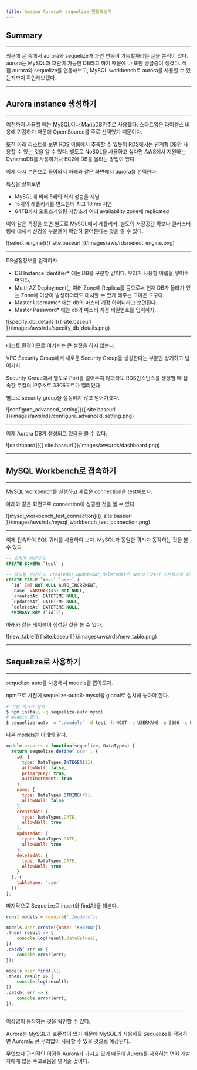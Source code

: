```yaml
---
title: Amazon Aurora와 sequelize 연동해보기.
---
```


## Summary
---------------------
최근에 글 중에서  aurora와 sequelize가 과연 연동이 가능할까라는 글을 본적이 있다.
aurora는 MySQL과 호환이 가능한 DB라고 하기 때문에 나 또한 궁금증이 생겼다.
직접 aurora와 sequelize를 연동해보고, MySQL workbench로 aurora를 사용할 수 있는지까지 확인해보겠다.

---------------------

## Aurora instance 생성하기
---------------------

이전까지 사용할 때는 MySQL이나 MariaDB위주로 사용했다. 
스타트업은 라이센스 비용에 민감하기 때문에 Open Source를 주로 선택했기 때문이다.

또한 아래 리스트를 보면 RDS 이름에서 추측할 수 있듯이 RDS에서는 관계형 DB만 사용할 수 있는 것을 알 수 있다.
별도로 NoSQL을 사용하고 싶다면 AWS에서 지원하는 DynamoDB를 사용하거나 EC2에 DB를 올리는 방법이 있다.

이제 다시 본론으로 돌아와서 아래와 같은 화면에서 aurora를 선택한다.

특징을 살펴보면
- MySQL에 비해 5배의 처리 성능을 지님
- 15개의 레플리카를 만드는데 최고 10 ms 지연
- 64TB까지 오토스케일링 저장소가 여러 availability zone에 replicated

이와 같은 특징을 보면 별도로 MySQL에서 레플리카, 별도의 저장공간 확보나 클러스터링에 대해서 신경쓸 부분들이 확연히 줄어든다는 것을 알 수 있다.

![select_engine]({{ site.baseurl }}/images/aws/rds/select_engine.png)
 
 ---

DB설정정보를 입력하자.

- DB Instance Identifier* 에는 DB를 구분할 값이다. 우리가 사용할 이름을 넣어주면된다.
- Multi_AZ Deployment는 여러 Zone에 Replica를 둠으로써 현재 DB가 올라가 있는 Zone에 이상이 발생하더라도 대처할 수 있게 해주는 고마운 도구다.
- Master Username* 에는 db의 마스터 계정 아이디라고 보면된다.
- Master Password* 에는 db의 마스터 계정 비밀번호를 입력하자.

![specify_db_details]({{ site.baseurl }}/images/aws/rds/specify_db_details.png)

---

테스트 환경이므로 여기서는 큰 설정을 하지 않는다.

VPC Security Group에서 새로운 Security Group을 생성한다는 부분만 상기하고 넘어가자.

Security Group에서 별도로 Port를 열어주지 않더라도 RDS인스턴스를 생성할 때 접속한 로컬의 IP주소로 3306포트가 열려있다.

별도로 security group을 설정하지 않고 넘어가겠다.

![configure_advanced_setting]({{ site.baseurl }}/images/aws/rds/configure_advanced_setting.png)

---

이제 Aurora DB가 생성되고 있음을 볼 수 있다.

![dashboard]({{ site.baseurl }}/images/aws/rds/dashboard.png)

---

## MySQL Workbench로 접속하기
---

MySQL workbench를 실행하고 새로운 connection을 test해보자.

아래와 같은 화면으로 connection이 성공한 것을 볼 수 있다.

![mysql_workbench_test_connection]({{ site.baseurl }}/images/aws/rds/mysql_workbench_test_connection.png)

---

이제 접속하여 SQL 쿼리를 사용하여 보자.
MySQL과 동일한 쿼리가 동작하는 것을 볼 수 있다.

```sql
-- 스키마 생성하기.
CREATE SCHEMA `test` ;

-- 테이블 생성하기. createdAt,updatedAt,deletedAt은 sequelize가 기본적으로 찾는 필드이다. 이를 제어하고 싶으면 별도의 설정이 필요하다.
CREATE TABLE `test`.`user` (
  `id` INT NOT NULL AUTO_INCREMENT,
  `name` VARCHAR(45) NOT NULL,
  `createdAt` DATETIME NULL,
  `updatedAt` DATETIME NULL,
  `deletedAt` DATETIME NULL,
  PRIMARY KEY (`id`));
```

아래와 같은 테이블이 생성된 것을 볼 수 있다.

![new_table]({{ site.baseurl }}/images/aws/rds/new_table.png)

---

## Sequelize로 사용하기
---

sequelize-auto를 사용해서 models를 뽑아오자.

npm으로 사전에 sequelize-auto와 mysql을 global로 설치해 놓아야 한다.

```bash
# 기본 패키지 설치
$ npm install -g sequelize-auto mysql
# models 뽑기
$ sequelize-auto -o "./models" -d test -h HOST -u USERNAME -p 3306 -x PASSWORD -e mysql
```

나온 models는 아래와 같다.

```js
module.exports = function(sequelize, DataTypes) {
  return sequelize.define('user', {
    id: {
      type: DataTypes.INTEGER(11),
      allowNull: false,
      primaryKey: true,
      autoIncrement: true
    },
    name: {
      type: DataTypes.STRING(45),
      allowNull: false
    },
    createdAt: {
      type: DataTypes.DATE,
      allowNull: true
    },
    updatedAt: {
      type: DataTypes.DATE,
      allowNull: true
    },
    deletedAt: {
      type: DataTypes.DATE,
      allowNull: true
    }
  }, {
    tableName: 'user'
  });
};
```


마지막으로 Sequelize로 insert와 findAll을 해본다.

```js
const models = require('./models');

models.user.create({name: "KHBYUN"})
.then( result => {
    console.log(result.dataValues);
})
.catch( err => {
    console.error(err);
});

models.user.findAll()
.then( result => {
    console.log(result);
})
.catch( err => {
    console.error(err);
});
```

---

이상없이 동작하는 것을 확인할 수 있다. 

Aurora는 MySQL과 호환성이 있기 때문에 MySQL과 사용하듯 Sequelize를 적용하면 Aurora도 큰 무리없이 사용할 수 있을 것으로 예상된다.

무엇보다 관리적인 이점을 Aurora가 가지고 있기 때문에 Aurora를 사용하는 면이 개발자에게 많은 수고로움을 덜어줄 것이다.

<!-----

## References
----->